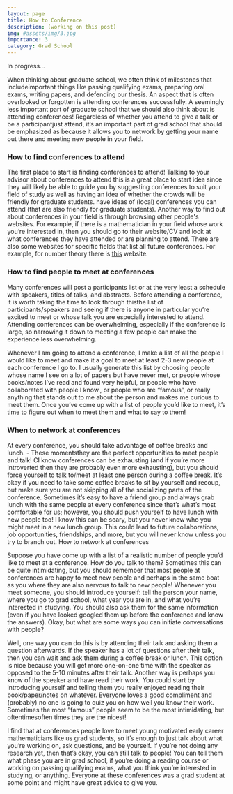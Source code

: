```yaml
---
layout: page
title: How to Conference
description: (working on this post)
img: #assets/img/3.jpg
importance: 3
category: Grad School
---
```


In progress...


When thinking about graduate school, we often think of milestones that includeimportant things like  passing qualifying exams, preparing oral exams, writing papers, and defending our thesis. An aspect that is often overlooked or forgotten is attending conferences successfully.  A seemingly less important part of graduate school that we should also think about is attending conferences! Regardless of whether you attend to give a talk or be a participantjust attend, it’s an important part of grad school that should be emphasized as because it allows you to network by getting your name out there and meeting new people in your field. 

### How to find conferences to attend

The first place to start is finding conferences to attend! Talking to your advisor about conferences to attend this is a great place to start idea since they will likely be able to guide you by suggesting conferences to suit your field of study as well as having an idea of whether the crowds will be friendly for graduate students. have ideas of (local) conferences you can attend (that are also friendly for graduate students). Another way to find out about conferences in your field is through browsing other people's websites. For example, if there is a mathematician in your field whose work you’re interested in, then you should go to their website/CV and look at what conferences they have attended or are planning to attend. There are also some websites for specific fields that list all future conferences. For example, for number theory there is [this](http://www.numbertheory.org/ntw/N3.html) website. 

### How to find people to meet at conferences

Many conferences will post a participants list or at the very least a schedule with speakers, titles of talks, and abstracts. Before attending a conference, it is worth taking the time to look through thisthe list of participants/speakers and seeing if there is anyone in particular you’re excited to meet or whose talk you are especially interested to attend. Attending conferences can be overwhelming, especially if the conference is large, so narrowing it down to meeting a few people can make the experience less overwhelming. 

Whenever I am going to attend a conference, I make a list of all the people I would like to meet and make it a goal to meet at least 2-3 new people at each conference I go to. I usually generate this list by choosing people whose name I see on a lot of papers but have never met, or people whose books/notes I’ve read and found very helpful, or people who have collaborated with people I know., or people who are “famous”, or really anything that stands out to me about the person and makes me curious to meet them. Once you’ve come up with a list of people you’d like to meet, it’s time to figure out when to meet them and what to say to them! 

### When to network at conferences

At every conference, you should take advantage of coffee breaks and lunch. - These momentsthey are the perfect opportunities to meet people and talk! CI know conferences can be exhausting (and if you’re more introverted then they are probably even more exhausting), but you should force yourself to talk to/meet at least one person during a coffee break. It’s okay if you need to take some coffee breaks to sit by yourself and recoup, but make sure you are not skipping all of the socializing parts of the conference. 
Sometimes it’s easy to have a friend group and always grab lunch with the same people at every conference since that’s what’s most comfortable for us; however, you should push yourself to have lunch with new people too! I know this can be scary, but you never know who you might meet in a new lunch group. This could lead to future collaborations, job opportunities, friendships, and more, but you will never know unless you try to branch out. 
How to network at conferences

Suppose you have come up with a list of a realistic number of people you’d like to meet at a conference. How do you talk to them? Sometimes this can be quite intimidating, but you should remember that most people at conferences are happy to meet new people and perhaps in the same boat as you where they are also nervous to talk to new people! Whenever you meet someone, you should introduce yourself: tell the person your name, where you go to grad school, what year you are in, and what you’re interested in studying. You should also ask them for the same information (even if you have looked googled them up before the conference and know the answers). Okay, but what are some ways you can initiate conversations with people?

Well, one way you can do this is by attending their talk and asking them a question afterwards. If the speaker has a lot of questions after their talk, then you can wait and ask them during a coffee break or lunch. This option is nice because you will get more one-on-one time with the speaker as opposed to the 5-10 minutes after their talk. 
Another way is perhaps you know of the speaker and have read their work. You could start by introducing yourself and telling them you really enjoyed reading their book/paper/notes on whatever. Everyone loves a good compliment and (probably) no one is going to quiz you on how well you know their work. Sometimes the most “famous” people seem to be the most intimidating, but oftentimesoften times they are the nicest! 

I find that at conferences people love to meet young motivated early career mathematicians like us grad students, so it’s enough to just talk about what you’re working on, ask questions, and be yourself. If you’re not doing any research yet, then that’s okay, you can still talk to people! You can tell them what phase you are in grad school, if you’re doing a reading course or working on passing qualifying exams, what you think you’re interested in studying, or anything. Everyone at these conferences was a grad student at some point and might have great advice to give you. 
